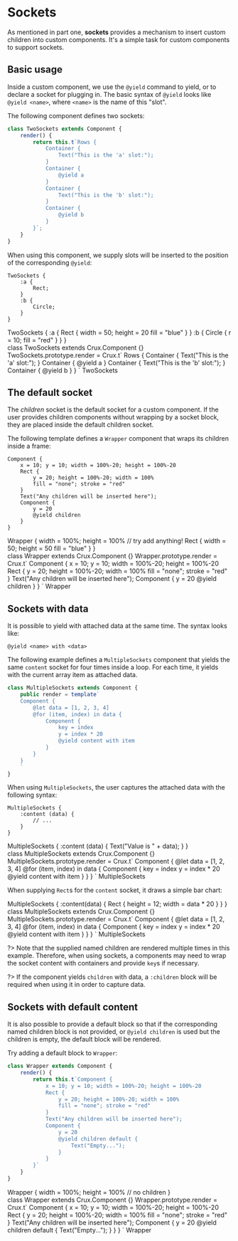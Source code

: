 # Sockets

As mentioned in part one, **sockets** provides a mechanism to insert custom children into custom components. It's a simple task for custom components to support sockets.

## Basic usage

Inside a custom component, we use the `@yield` command to yield, or to declare a socket for plugging in.
The basic syntax of `@yield` looks like `@yield <name>`, where `<name>` is the name of this "slot".

The following component defines two sockets:

```js
class TwoSockets extends Component {
    render() {
        return this.t`Rows {
            Container {
                Text("This is the 'a' slot:");
            }
            Container {
                @yield a
            }
            Container {
                Text("This is the 'b' slot:");
            }
            Container {
                @yield b
            }
        }`;
    }
}
```

When using this component, we supply slots will be inserted to the position of the corresponding `@yield`:

```bvt
TwoSockets {
    :a {
        Rect;
    }
    :b {
        Circle;
    }
}
```

<div class="demo" data-height="200">
TwoSockets {
    :a {
        Rect {
            width = 50; height = 20
            fill = "blue"
        }
    }
    :b {
        Circle {
            r = 10; fill = "red"
        }
    }
}
</div>
<div class="bvd-code">
class TwoSockets extends Crux.Component {}
TwoSockets.prototype.render = Crux.t`
Rows {
    Container {
        Text("This is the 'a' slot:");
    }
    Container {
        @yield a
    }
    Container {
        Text("This is the 'b' slot:");
    }
    Container {
        @yield b
    }
}
`
TwoSockets
</div>

## The default socket

The _children_ socket is the default socket for a custom component.
If the user provides children components without wrapping by a socket block, they are placed inside the default children socket.

The following template defines a `Wrapper` component that wraps its children inside a frame:

```bvt
Component {
    x = 10; y = 10; width = 100%-20; height = 100%-20
    Rect {
        y = 20; height = 100%-20; width = 100%
        fill = "none"; stroke = "red"
    }
    Text("Any children will be inserted here");
    Component {
        y = 20
        @yield children
    }
}
```

<div class="demo" data-height="200">
Wrapper {
    width = 100%; height = 100%
    // try add anything!
    Rect {
        width = 50; height = 50
        fill = "blue"
    }
}
</div>
<div class="bvd-code">
class Wrapper extends Crux.Component {}
Wrapper.prototype.render = Crux.t`
Component {
    x = 10; y = 10; width = 100%-20; height = 100%-20
    Rect {
        y = 20; height = 100%-20; width = 100%
        fill = "none"; stroke = "red"
    }
    Text("Any children will be inserted here");
    Component {
        y = 20
        @yield children
    }
}
`
Wrapper
</div>

## Sockets with data

It is possible to yield with attached data at the same time. The syntax looks like:

```bvt
@yield <name> with <data>
```

The following example defines a `MultipleSockets` component that yields the same `content` socket for four times inside a loop.
For each time, it yields with the current array item as attached data.

```js
class MultipleSockets extends Component {
    public render = template`
    Component {
        @let data = [1, 2, 3, 4]
        @for (item, index) in data {
            Component {
                key = index
                y = index * 20
                @yield content with item
            }
        }
    }
    `
}
```

When using `MultipleSockets`, the user captures the attached data with the following syntax:

```bvt
MultipleSockets {
    :content (data) {
        // ...
    }
}
```

<div class="demo" data-height="200">
MultipleSockets {
    :content (data) {
        Text("Value is " + data);
    }
}
</div>
<div class="bvd-code">
class MultipleSockets extends Crux.Component {}
MultipleSockets.prototype.render = Crux.t`
Component {
    @let data = [1, 2, 3, 4]
    @for (item, index) in data {
        Component {
            key = index
            y = index * 20
            @yield content with item
        }
    }
}
`
MultipleSockets
</div>

When supplying `Rect`s for the `content` socket, it draws a simple bar chart:

<div class="demo" data-height="200">
MultipleSockets {
    :content(data) {
        Rect { height = 12; width = data * 20 }
    }
}
</div>
<div class="bvd-code">
class MultipleSockets extends Crux.Component {}
MultipleSockets.prototype.render = Crux.t`
Component {
    @let data = [1, 2, 3, 4]
    @for (item, index) in data {
        Component {
            key = index
            y = index * 20
            @yield content with item
        }
    }
}
`
MultipleSockets
</div>

?> Note that the supplied named children are rendered multiple times in this example. Therefore, when using sockets, a components may need to wrap the socket content with containers and provide `key`s if necessary.

?> If the component yields `children` with data, a `:children` block will be required
when using it in order to capture data.

## Sockets with default content

It is also possible to provide a default block so that if the corresponding named children block is not provided,
or `@yield children` is used but the children is empty, the default block will be rendered.

Try adding a default block to `Wrapper`:

```js
class Wrapper extends Component {
    render() {
        return this.t`Component {
            x = 10; y = 10; width = 100%-20; height = 100%-20
            Rect {
                y = 20; height = 100%-20; width = 100%
                fill = "none"; stroke = "red"
            }
            Text("Any children will be inserted here");
            Component {
                y = 20
                @yield children default {
                    Text("Empty...");
                }
            }
        }`
    }
}
```

<div class="demo" data-height="200">
Wrapper {
    width = 100%; height = 100%
    // no children
}
</div>
<div class="bvd-code">
class Wrapper extends Crux.Component {}
Wrapper.prototype.render = Crux.t`
Component {
    x = 10; y = 10; width = 100%-20; height = 100%-20
    Rect {
        y = 20; height = 100%-20; width = 100%
        fill = "none"; stroke = "red"
    }
    Text("Any children will be inserted here");
    Component {
        y = 20
        @yield children default {
            Text("Empty...");
        }
    }
}
`
Wrapper
</div>